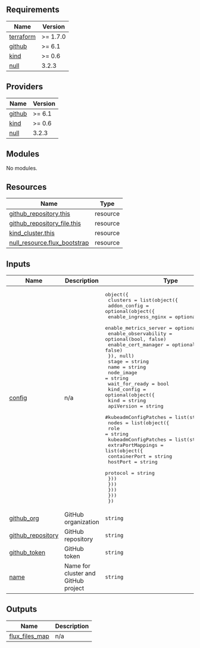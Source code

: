 <!-- BEGIN_TF_DOCS -->
## Requirements

| Name | Version |
|------|---------|
| <a name="requirement_terraform"></a> [terraform](#requirement\_terraform) | >= 1.7.0 |
| <a name="requirement_github"></a> [github](#requirement\_github) | >= 6.1 |
| <a name="requirement_kind"></a> [kind](#requirement\_kind) | >= 0.6 |
| <a name="requirement_null"></a> [null](#requirement\_null) | 3.2.3 |

## Providers

| Name | Version |
|------|---------|
| <a name="provider_github"></a> [github](#provider\_github) | >= 6.1 |
| <a name="provider_kind"></a> [kind](#provider\_kind) | >= 0.6 |
| <a name="provider_null"></a> [null](#provider\_null) | 3.2.3 |

## Modules

No modules.

## Resources

| Name | Type |
|------|------|
| [github_repository.this](https://registry.terraform.io/providers/integrations/github/latest/docs/resources/repository) | resource |
| [github_repository_file.this](https://registry.terraform.io/providers/integrations/github/latest/docs/resources/repository_file) | resource |
| [kind_cluster.this](https://registry.terraform.io/providers/tehcyx/kind/latest/docs/resources/cluster) | resource |
| [null_resource.flux_bootstrap](https://registry.terraform.io/providers/hashicorp/null/3.2.3/docs/resources/resource) | resource |

## Inputs

| Name | Description | Type | Default | Required |
|------|-------------|------|---------|:--------:|
| <a name="input_config"></a> [config](#input\_config) | n/a | <pre>object({<br>    clusters = list(object({<br>      addon_config = optional(object({<br>        enable_ingress_nginx = optional(bool, false)<br>        enable_metrics_server = optional(bool, false)<br>        enable_observability = optional(bool, false)<br>        enable_cert_manager = optional(bool, false)<br>      }), null)<br>      stage          = string<br>      name           = string<br>      node_image     = string<br>      wait_for_ready = bool<br>      kind_config = optional(object({<br>        kind       = string<br>        apiVersion = string<br>        #kubeadmConfigPatches = list(string)<br>        nodes = list(object({<br>          role                 = string<br>          kubeadmConfigPatches = list(string)<br>          extraPortMappings = list(object({<br>            containerPort = string<br>            hostPort      = string<br>            protocol      = string<br>          }))<br>        }))<br>      }))<br>    }))<br>  })</pre> | n/a | yes |
| <a name="input_github_org"></a> [github\_org](#input\_github\_org) | GitHub organization | `string` | `"uempfel"` | no |
| <a name="input_github_repository"></a> [github\_repository](#input\_github\_repository) | GitHub repository | `string` | `""` | no |
| <a name="input_github_token"></a> [github\_token](#input\_github\_token) | GitHub token | `string` | n/a | yes |
| <a name="input_name"></a> [name](#input\_name) | Name for cluster and GitHub project | `string` | n/a | yes |

## Outputs

| Name | Description |
|------|-------------|
| <a name="output_flux_files_map"></a> [flux\_files\_map](#output\_flux\_files\_map) | n/a |
<!-- END_TF_DOCS -->